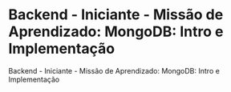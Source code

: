 # Backend - Iniciante - Missão de Aprendizado: MongoDB: Intro e Implementação
Backend - Iniciante - Missão de Aprendizado: MongoDB: Intro e Implementação
